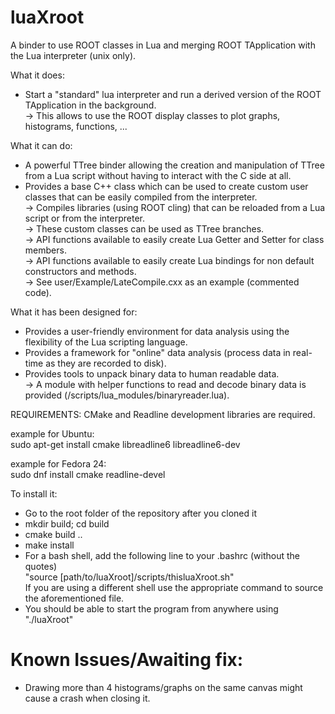 # luaXroot
A binder to use ROOT classes in Lua and merging ROOT TApplication with the Lua interpreter (unix only).

What it does:  
- Start a "standard" lua interpreter and run a derived version of the ROOT TApplication in the background.  
      -> This allows to use the ROOT display classes to plot graphs, histograms, functions, ...
    
What it can do:
- A powerful TTree binder allowing the creation and manipulation of TTree from a Lua script without having to interact with the C side at all.
- Provides a base C++ class which can be used to create custom user classes that can be easily compiled from the interpreter.  
      -> Compiles libraries (using ROOT cling) that can be reloaded from a Lua script or from the interpreter.  
      -> These custom classes can be used as TTree branches.  
      -> API functions available to easily create Lua Getter and Setter for class members.  
      -> API functions available to easily create Lua bindings for non default constructors and methods.  
      -> See user/Example/LateCompile.cxx as an example (commented code).
    
 What it has been designed for:
 - Provides a user-friendly environment for data analysis using the flexibility of the Lua scripting language.
 - Provides a framework for "online" data analysis (process data in real-time as they are recorded to disk).
 - Provides tools to unpack binary data to human readable data.  
      -> A module with helper functions to read and decode binary data is provided (/scripts/lua_modules/binaryreader.lua).
    
REQUIREMENTS:
CMake and Readline development libraries are required.

example for Ubuntu:  
sudo apt-get install cmake libreadline6 libreadline6-dev

example for Fedora 24:  
sudo dnf install cmake readline-devel

To install it:

- Go to the root folder of the repository after you cloned it
- mkdir build; cd build
- cmake build ..
- make install
- For a bash shell, add the following line to your .bashrc (without the quotes)  
"source [path/to/luaXroot]/scripts/thisluaXroot.sh"  
If you are using a different shell use the appropriate command to source the aforementioned file.
- You should be able to start the program from anywhere using "./luaXroot"

# Known Issues/Awaiting fix:

- Drawing more than 4 histograms/graphs on the same canvas might cause a crash when closing it.
